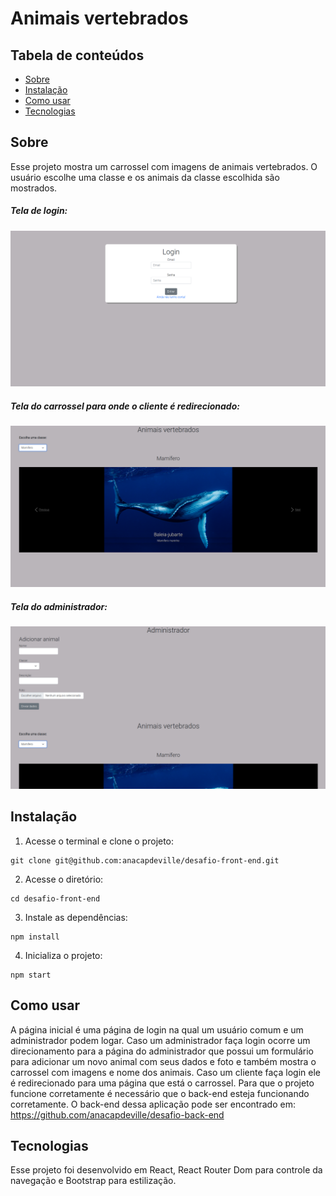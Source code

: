 # Animais vertebrados


## Tabela de conteúdos
  * [Sobre](#Sobre)
  * [Instalação](#instalação)
  * [Como usar](#como-usar)
  * [Tecnologias](#tecnologias)

## Sobre
Esse projeto mostra um carrossel com imagens de animais vertebrados. O usuário escolhe uma classe e os animais da classe escolhida são mostrados.

##### Tela de login:
![tela-de-login](https://github.com/anacapdeville/desafio-front-end/blob/master/images/login.png?raw=true)

##### Tela do carrossel para onde o cliente é redirecionado:
![pagina-cliente](https://github.com/anacapdeville/desafio-front-end/blob/master/images/cliente.png?raw=true)

##### Tela do administrador:
![pagina-admin](https://github.com/anacapdeville/desafio-front-end/blob/master/images/admin.png?raw=true)

## Instalação
1. Acesse o terminal e clone o projeto:

```
git clone git@github.com:anacapdeville/desafio-front-end.git
```

2. Acesse o diretório:
```
cd desafio-front-end
```

3. Instale as dependências:
```
npm install
```

4. Inicializa o projeto:
```
npm start
```

## Como usar
A página inicial é uma página de login na qual um usuário comum e um administrador podem logar. Caso um administrador faça login ocorre um direcionamento para a página do administrador que possui um formulário para adicionar um novo animal com seus dados e foto e também mostra o carrossel com imagens e nome dos animais. Caso um cliente faça login ele é redirecionado para uma página que está o carrossel.
Para que o projeto funcione corretamente é necessário que o back-end esteja funcionando corretamente. O back-end dessa aplicação pode ser encontrado em: https://github.com/anacapdeville/desafio-back-end

## Tecnologias
Esse projeto foi desenvolvido em React, React Router Dom para controle da navegação e Bootstrap para estilização.